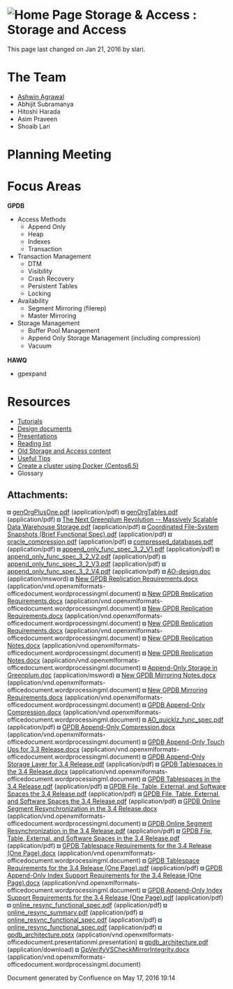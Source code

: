 <img src="images/icons/contenttypes/home_page_16.png" alt="Home Page" width="16" height="16" /> <span id="title-text"> Storage & Access : Storage and Access </span>
====================================================================================================================================================================

This page last changed on Jan 21, 2016 by slari.

The Team
========

-   <a href="http://confluence.greenplum.com/display/~agrawa2" class="external-link">Ashwin Agrawal</a>
-   Abhijit Subramanya
-   <span style="color: rgb(34,34,34);">Hitoshi Harada</span>
-   Asim Praveen
-   Shoaib Lari

Planning Meeting
================

Focus Areas
===========

**GPDB**

-   Access Methods
    -   Append Only
    -   Heap
    -   Indexes
    -   Transaction
-   Transaction Management
    -   DTM
    -   Visibility
    -   Crash Recovery
    -   Persistent Tables
    -   Locking
-   Availability
    -   Segment Mirroring (filerep)
    -   Master Mirroring             
-   Storage Management
    -   Buffer Pool Management
    -   Append Only Storage Management (including compression)
    -   <span style="line-height: 1.4285715;">Vacuum</span>

**HAWQ**

-   gpexpand

Resources
=========

-   [Tutorials](Tutorials.md)
-   [Design documents](Storage%2BDesign%2BDocuments.md)
-   [Presentations](Storage%2BPresentations.md)
-   [Reading list](Reading%2BList.md)
-   [Old Storage and Access content](Placeholder%2Bfor%2Bold%2Bstorage%2Band%2Baccess%2Bspace%2Bcontent.md)
-   [Useful Tips](Useful%2BTips.md)
-   [Create a cluster using Docker (Centos6.5)](Create%2Ba%2Bcluster%2Busing%2BDocker%2B%2528Centos6.5%2529.md)
-   Glossary

Attachments:
------------

<img src="images/icons/bullet_blue.gif" width="8" height="8" /> [genOrgPlusOne.pdf](attachments/7700600/7864337.pdf) (application/pdf)
<img src="images/icons/bullet_blue.gif" width="8" height="8" /> [genOrgTables.pdf](attachments/7700600/7864338.pdf) (application/pdf)
<img src="images/icons/bullet_blue.gif" width="8" height="8" /> [The Next Greenplum Revolution -- Massively Scalable Data Warehouse Storage.pdf](attachments/7700600/7864339.pdf) (application/pdf)
<img src="images/icons/bullet_blue.gif" width="8" height="8" /> [Coordinated File-System Snapshots (Brief Functional Spec).pdf](attachments/7700600/7864341.pdf) (application/pdf)
<img src="images/icons/bullet_blue.gif" width="8" height="8" /> [oracle\_compression.pdf](attachments/7700600/8323073.pdf) (application/pdf)
<img src="images/icons/bullet_blue.gif" width="8" height="8" /> [compressed\_databases.pdf](attachments/7700600/8323074.pdf) (application/pdf)
<img src="images/icons/bullet_blue.gif" width="8" height="8" /> [append\_only\_func\_spec\_3\_2\_V1.pdf](attachments/7700600/12189749.pdf) (application/pdf)
<img src="images/icons/bullet_blue.gif" width="8" height="8" /> [append\_only\_func\_spec\_3\_2\_V2.pdf](attachments/7700600/12189780.pdf) (application/pdf)
<img src="images/icons/bullet_blue.gif" width="8" height="8" /> [append\_only\_func\_spec\_3\_2\_V3.pdf](attachments/7700600/12615723.pdf) (application/pdf)
<img src="images/icons/bullet_blue.gif" width="8" height="8" /> [append\_only\_func\_spec\_3\_2\_V4.pdf](attachments/7700600/12615777.pdf) (application/pdf)
<img src="images/icons/bullet_blue.gif" width="8" height="8" /> [AO-design.doc](attachments/7700600/15564807.doc) (application/msword)
<img src="images/icons/bullet_blue.gif" width="8" height="8" /> [New GPDB Replication Requirements.docx](attachments/7700600/16056399.docx) (application/vnd.openxmlformats-officedocument.wordprocessingml.document)
<img src="images/icons/bullet_blue.gif" width="8" height="8" /> [New GPDB Replication Requirements.docx](attachments/7700600/16056324.docx) (application/vnd.openxmlformats-officedocument.wordprocessingml.document)
<img src="images/icons/bullet_blue.gif" width="8" height="8" /> [New GPDB Replication Requirements.docx](attachments/7700600/16056465.docx) (application/vnd.openxmlformats-officedocument.wordprocessingml.document)
<img src="images/icons/bullet_blue.gif" width="8" height="8" /> [New GPDB Replication Requirements.docx](attachments/7700600/16056378.docx) (application/vnd.openxmlformats-officedocument.wordprocessingml.document)
<img src="images/icons/bullet_blue.gif" width="8" height="8" /> [New GPDB Replication Notes.docx](attachments/7700600/16056456.docx) (application/vnd.openxmlformats-officedocument.wordprocessingml.document)
<img src="images/icons/bullet_blue.gif" width="8" height="8" /> [New GPDB Replication Notes.docx](attachments/7700600/16056377.docx) (application/vnd.openxmlformats-officedocument.wordprocessingml.document)
<img src="images/icons/bullet_blue.gif" width="8" height="8" /> [Append-Only Storage in Greenplum.doc](attachments/7700600/16056401.doc) (application/msword)
<img src="images/icons/bullet_blue.gif" width="8" height="8" /> [New GPDB Mirroring Notes.docx](attachments/7700600/16547860.docx) (application/vnd.openxmlformats-officedocument.wordprocessingml.document)
<img src="images/icons/bullet_blue.gif" width="8" height="8" /> [New GPDB Mirroring Requirements.docx](attachments/7700600/16547861.docx) (application/vnd.openxmlformats-officedocument.wordprocessingml.document)
<img src="images/icons/bullet_blue.gif" width="8" height="8" /> [GPDB Append-Only Compression.docx](attachments/7700600/18841650.docx) (application/vnd.openxmlformats-officedocument.wordprocessingml.document)
<img src="images/icons/bullet_blue.gif" width="8" height="8" /> [AO\_quicklz\_func\_spec.pdf](attachments/7700600/18841649.pdf) (application/pdf)
<img src="images/icons/bullet_blue.gif" width="8" height="8" /> [GPDB Append-Only Compression.docx](attachments/7700600/18841612.docx) (application/vnd.openxmlformats-officedocument.wordprocessingml.document)
<img src="images/icons/bullet_blue.gif" width="8" height="8" /> [GPDB Append-Only Touch Ups for 3.3 Release.docx](attachments/7700600/18841694.docx) (application/vnd.openxmlformats-officedocument.wordprocessingml.document)
<img src="images/icons/bullet_blue.gif" width="8" height="8" /> [GPDB Append-Only Storage Layer for 3.4 Release.pdf](attachments/7700600/22544495.pdf) (application/pdf)
<img src="images/icons/bullet_blue.gif" width="8" height="8" /> [GPDB Tablespaces in the 3.4 Release.docx](attachments/7700600/22544583.docx) (application/vnd.openxmlformats-officedocument.wordprocessingml.document)
<img src="images/icons/bullet_blue.gif" width="8" height="8" /> [GPDB Tablespaces in the 3.4 Release.pdf](attachments/7700600/22544585.pdf) (application/pdf)
<img src="images/icons/bullet_blue.gif" width="8" height="8" /> [GPDB File, Table, External, and Software Spaces the 3.4 Release.pdf](attachments/7700600/22544638.pdf) (application/pdf)
<img src="images/icons/bullet_blue.gif" width="8" height="8" /> [GPDB File, Table, External, and Software Spaces the 3.4 Release.pdf](attachments/7700600/22544623.pdf) (application/pdf)
<img src="images/icons/bullet_blue.gif" width="8" height="8" /> [GPDB Online Segment Resynchronization in the 3.4 Release.docx](attachments/7700600/23134248.docx) (application/vnd.openxmlformats-officedocument.wordprocessingml.document)
<img src="images/icons/bullet_blue.gif" width="8" height="8" /> [GPDB Online Segment Resynchronization in the 3.4 Release.pdf](attachments/7700600/23134249.pdf) (application/pdf)
<img src="images/icons/bullet_blue.gif" width="8" height="8" /> [GPDB File, Table, External, and Software Spaces in the 3.4 Release.pdf](attachments/7700600/23134251.pdf) (application/pdf)
<img src="images/icons/bullet_blue.gif" width="8" height="8" /> [GPDB Tablespace Requirements for the 3.4 Release (One Page).docx](attachments/7700600/23134385.docx) (application/vnd.openxmlformats-officedocument.wordprocessingml.document)
<img src="images/icons/bullet_blue.gif" width="8" height="8" /> [GPDB Tablespace Requirements for the 3.4 Release (One Page).pdf](attachments/7700600/23134386.pdf) (application/pdf)
<img src="images/icons/bullet_blue.gif" width="8" height="8" /> [GPDB Append-Only Index Support Requirements for the 3.4 Release (One Page).docx](attachments/7700600/23134387.docx) (application/vnd.openxmlformats-officedocument.wordprocessingml.document)
<img src="images/icons/bullet_blue.gif" width="8" height="8" /> [GPDB Append-Only Index Support Requirements for the 3.4 Release (One Page).pdf](attachments/7700600/23134388.pdf) (application/pdf)
<img src="images/icons/bullet_blue.gif" width="8" height="8" /> [online\_resync\_functional\_spec.pdf](attachments/7700600/23495014.pdf) (application/pdf)
<img src="images/icons/bullet_blue.gif" width="8" height="8" /> [online\_resync\_summary.pdf](attachments/7700600/23495012.pdf) (application/pdf)
<img src="images/icons/bullet_blue.gif" width="8" height="8" /> [online\_resync\_functional\_spec.pdf](attachments/7700600/23495061.pdf) (application/pdf)
<img src="images/icons/bullet_blue.gif" width="8" height="8" /> [online\_resync\_functional\_spec.pdf](attachments/7700600/23495010.pdf) (application/pdf)
<img src="images/icons/bullet_blue.gif" width="8" height="8" /> [gpdb\_architecture.pptx](attachments/7700600/37912978.pptx) (application/vnd.openxmlformats-officedocument.presentationml.presentation)
<img src="images/icons/bullet_blue.gif" width="8" height="8" /> [gpdb\_architecture.pdf](attachments/7700600/43221124.pdf) (application/download)
<img src="images/icons/bullet_blue.gif" width="8" height="8" /> [GpVerifyVSCheckMirrorIntegrity.docx](attachments/7700600/70451400.docx) (application/vnd.openxmlformats-officedocument.wordprocessingml.document)

Document generated by Confluence on May 17, 2016 19:14


